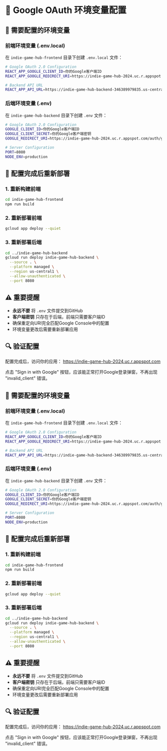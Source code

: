 # 🔐 Google OAuth 环境变量配置

## 📝 需要配置的环境变量

### 前端环境变量 (.env.local)
在 `indie-game-hub-frontend` 目录下创建 `.env.local` 文件：

```bash
# Google OAuth 2.0 Configuration
REACT_APP_GOOGLE_CLIENT_ID=你的Google客户端ID
REACT_APP_GOOGLE_REDIRECT_URI=https://indie-game-hub-2024.uc.r.appspot.com/auth/google/callback

# Backend API URL
REACT_APP_API_URL=https://indie-game-hub-backend-346389979835.us-central1.run.app
```

### 后端环境变量 (.env)
在 `indie-game-hub-backend` 目录下创建 `.env` 文件：

```bash
# Google OAuth 2.0 Configuration
GOOGLE_CLIENT_ID=你的Google客户端ID
GOOGLE_CLIENT_SECRET=你的Google客户端密钥
GOOGLE_REDIRECT_URI=https://indie-game-hub-2024.uc.r.appspot.com/auth/google/callback

# Server Configuration
PORT=8080
NODE_ENV=production
```

## 🚀 配置完成后重新部署

### 1. 重新构建前端
```bash
cd indie-game-hub-frontend
npm run build
```

### 2. 重新部署前端
```bash
gcloud app deploy --quiet
```

### 3. 重新部署后端
```bash
cd ../indie-game-hub-backend
gcloud run deploy indie-game-hub-backend \
  --source . \
  --platform managed \
  --region us-central1 \
  --allow-unauthenticated \
  --port 8080
```

## ⚠️ 重要提醒

- **永远不要** 将 `.env` 文件提交到GitHub
- **客户端密钥** 只存在于后端，前端只需要客户端ID
- 确保重定向URI完全匹配Google Console中的配置
- 环境变量更改后需要重新部署应用

## 🔍 验证配置

配置完成后，访问你的应用：
https://indie-game-hub-2024.uc.r.appspot.com

点击 "Sign in with Google" 按钮，应该能正常打开Google登录弹窗，不再出现 "invalid_client" 错误。


## 📝 需要配置的环境变量

### 前端环境变量 (.env.local)
在 `indie-game-hub-frontend` 目录下创建 `.env.local` 文件：

```bash
# Google OAuth 2.0 Configuration
REACT_APP_GOOGLE_CLIENT_ID=你的Google客户端ID
REACT_APP_GOOGLE_REDIRECT_URI=https://indie-game-hub-2024.uc.r.appspot.com/auth/google/callback

# Backend API URL
REACT_APP_API_URL=https://indie-game-hub-backend-346389979835.us-central1.run.app
```

### 后端环境变量 (.env)
在 `indie-game-hub-backend` 目录下创建 `.env` 文件：

```bash
# Google OAuth 2.0 Configuration
GOOGLE_CLIENT_ID=你的Google客户端ID
GOOGLE_CLIENT_SECRET=你的Google客户端密钥
GOOGLE_REDIRECT_URI=https://indie-game-hub-2024.uc.r.appspot.com/auth/google/callback

# Server Configuration
PORT=8080
NODE_ENV=production
```

## 🚀 配置完成后重新部署

### 1. 重新构建前端
```bash
cd indie-game-hub-frontend
npm run build
```

### 2. 重新部署前端
```bash
gcloud app deploy --quiet
```

### 3. 重新部署后端
```bash
cd ../indie-game-hub-backend
gcloud run deploy indie-game-hub-backend \
  --source . \
  --platform managed \
  --region us-central1 \
  --allow-unauthenticated \
  --port 8080
```

## ⚠️ 重要提醒

- **永远不要** 将 `.env` 文件提交到GitHub
- **客户端密钥** 只存在于后端，前端只需要客户端ID
- 确保重定向URI完全匹配Google Console中的配置
- 环境变量更改后需要重新部署应用

## 🔍 验证配置

配置完成后，访问你的应用：
https://indie-game-hub-2024.uc.r.appspot.com

点击 "Sign in with Google" 按钮，应该能正常打开Google登录弹窗，不再出现 "invalid_client" 错误。
